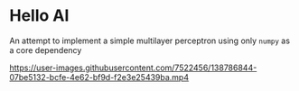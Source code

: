 # Hello AI

An attempt to implement a simple multilayer perceptron using only `numpy` as a core dependency



https://user-images.githubusercontent.com/7522456/138786844-07be5132-bcfe-4e62-bf9d-f2e3e25439ba.mp4
